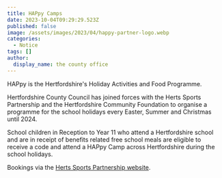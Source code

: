 ```yaml
---
title: HAPpy Camps
date: 2023-10-04T09:29:29.523Z
published: false
image: /assets/images/2023/04/happy-partner-logo.webp
categories:
  - Notice
tags: []
author:
  display_name: the county office
---
```

HAPpy is the Hertfordshire's Holiday Activities and Food Programme.

Hertfordshire County Council has joined forces with the Herts Sports Partnership and the Hertfordshire Community Foundation to organise a programme for the school holidays every Easter, Summer and Christmas until 2024.

School children in Reception to Year 11 who attend a Hertfordshire school and are in receipt of benefits related free school meals are eligible to receive a code and attend a HAPpy Camp across Hertfordshire during the school holidays.

Bookings via the [Herts Sports Partnership website](https://sportinherts.org.uk/happy/booking/).
